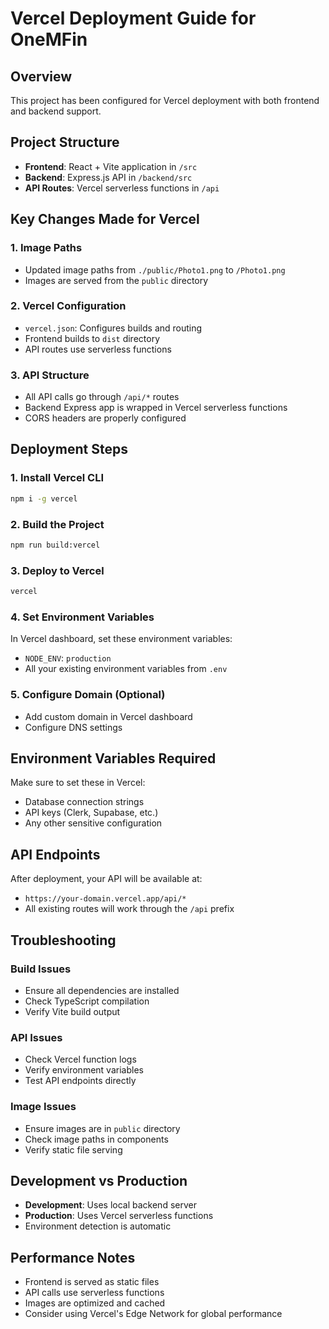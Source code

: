 # Vercel Deployment Guide for OneMFin

## Overview
This project has been configured for Vercel deployment with both frontend and backend support.

## Project Structure
- **Frontend**: React + Vite application in `/src`
- **Backend**: Express.js API in `/backend/src`
- **API Routes**: Vercel serverless functions in `/api`

## Key Changes Made for Vercel

### 1. Image Paths
- Updated image paths from `./public/Photo1.png` to `/Photo1.png`
- Images are served from the `public` directory

### 2. Vercel Configuration
- `vercel.json`: Configures builds and routing
- Frontend builds to `dist` directory
- API routes use serverless functions

### 3. API Structure
- All API calls go through `/api/*` routes
- Backend Express app is wrapped in Vercel serverless functions
- CORS headers are properly configured

## Deployment Steps

### 1. Install Vercel CLI
```bash
npm i -g vercel
```

### 2. Build the Project
```bash
npm run build:vercel
```

### 3. Deploy to Vercel
```bash
vercel
```

### 4. Set Environment Variables
In Vercel dashboard, set these environment variables:
- `NODE_ENV`: `production`
- All your existing environment variables from `.env`

### 5. Configure Domain (Optional)
- Add custom domain in Vercel dashboard
- Configure DNS settings

## Environment Variables Required
Make sure to set these in Vercel:
- Database connection strings
- API keys (Clerk, Supabase, etc.)
- Any other sensitive configuration

## API Endpoints
After deployment, your API will be available at:
- `https://your-domain.vercel.app/api/*`
- All existing routes will work through the `/api` prefix

## Troubleshooting

### Build Issues
- Ensure all dependencies are installed
- Check TypeScript compilation
- Verify Vite build output

### API Issues
- Check Vercel function logs
- Verify environment variables
- Test API endpoints directly

### Image Issues
- Ensure images are in `public` directory
- Check image paths in components
- Verify static file serving

## Development vs Production
- **Development**: Uses local backend server
- **Production**: Uses Vercel serverless functions
- Environment detection is automatic

## Performance Notes
- Frontend is served as static files
- API calls use serverless functions
- Images are optimized and cached
- Consider using Vercel's Edge Network for global performance

